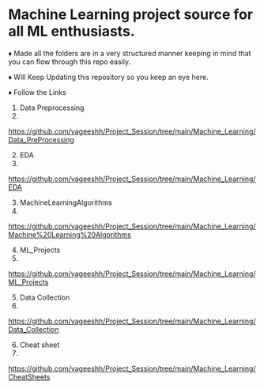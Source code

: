 # Machine Learning project source for all ML enthusiasts.
♦️ Made all the folders are in a very structured manner keeping in mind that you can flow through this repo easily.

♦️ Will Keep Updating this repository so you keep an eye here.

♦️ Follow the Links 
01) Data Preprocessing
2) 
https://github.com/vageeshh/Project_Session/tree/main/Machine_Learning/Data_PreProcessing

02) EDA
3) 
https://github.com/vageeshh/Project_Session/tree/main/Machine_Learning/EDA

03) MachineLearningAlgorithms 
4) 
https://github.com/vageeshh/Project_Session/tree/main/Machine_Learning/Machine%20Learning%20Algorithms

04) ML_Projects
5) 
https://github.com/vageeshh/Project_Session/tree/main/Machine_Learning/ML_Projects

05) Data Collection
6) 
https://github.com/vageeshh/Project_Session/tree/main/Machine_Learning/Data_Collection

06) Cheat sheet
7) 
https://github.com/vageeshh/Project_Session/tree/main/Machine_Learning/CheatSheets
